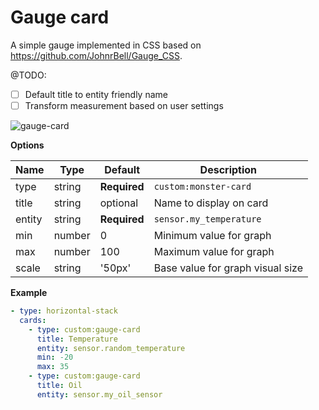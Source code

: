 # Gauge card

A simple gauge implemented in CSS based on https://github.com/JohnrBell/Gauge_CSS.

@TODO:
- [ ] Default title to entity friendly name
- [ ] Transform measurement based on user settings

![gauge-card](https://user-images.githubusercontent.com/7738048/42317998-73070c5e-8056-11e8-8621-49c61b5b7be5.gif)

**Options**

| Name | Type | Default | Description
| ---- | ---- | ------- | -----------
| type | string | **Required** | `custom:monster-card`
| title | string | optional | Name to display on card
| entity | string | **Required** | `sensor.my_temperature`
| min | number | 0 | Minimum value for graph
| max | number | 100 | Maximum value for graph
| scale | string | '50px' | Base value for graph visual size


**Example**

```yaml
- type: horizontal-stack
  cards:
    - type: custom:gauge-card
      title: Temperature
      entity: sensor.random_temperature
      min: -20
      max: 35
    - type: custom:gauge-card
      title: Oil
      entity: sensor.my_oil_sensor
```